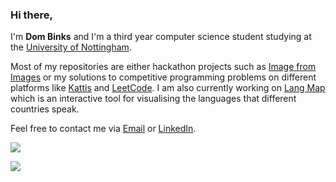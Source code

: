 ### Hi there, 

I'm **Dom Binks** and I'm a third year computer science student studying at the [University of Nottingham](https://www.nottingham.ac.uk/ugstudy/course/Computer-Science-MSci).

Most of my repositories are either hackathon projects such as [Image from Images](https://github.com/dombinks/image-from-images) or my solutions to competitive programming problems on different platforms like [Kattis](https://github.com/dombinks/kattis) and [LeetCode](https://github.com/dombinks/leetcode). I am also currently working on [Lang Map](https://github.com/dombinks/lang-map) which is an interactive tool for visualising the languages that different countries speak.

Feel free to contact me via [Email](mailto:contact@dombinks.dev) or [LinkedIn](https://www.linkedin.com/in/dominic-binks-020690220/).

![](https://github-readme-stats.vercel.app/api?username=dombinks&show_icons=true&theme=radical)

![](https://github-readme-stats.vercel.app/api/top-langs/?username=dombinks&layout=donut&theme=radical)
